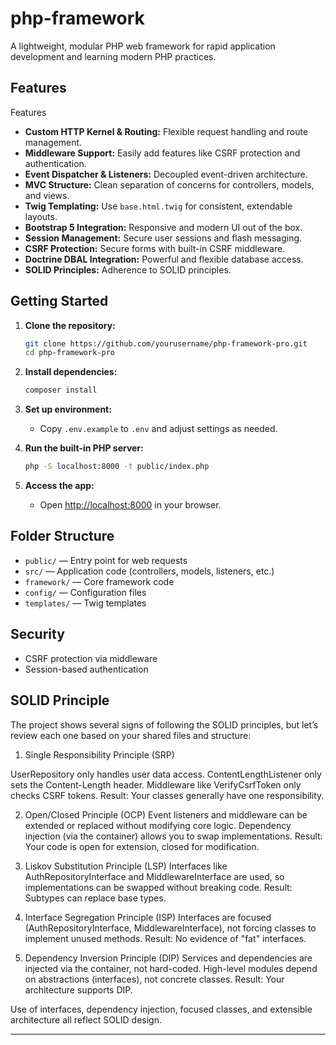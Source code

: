 # php-framework

A lightweight, modular PHP web framework for rapid application development and learning modern PHP practices.

## Features

Features

- **Custom HTTP Kernel & Routing:** Flexible request handling and route management.
- **Middleware Support:** Easily add features like CSRF protection and authentication.
- **Event Dispatcher & Listeners:** Decoupled event-driven architecture.
- **MVC Structure:** Clean separation of concerns for controllers, models, and views.
- **Twig Templating:** Use `base.html.twig` for consistent, extendable layouts.
- **Bootstrap 5 Integration:** Responsive and modern UI out of the box.
- **Session Management:** Secure user sessions and flash messaging.
- **CSRF Protection:** Secure forms with built-in CSRF middleware.
- **Doctrine DBAL Integration:** Powerful and flexible database access.
- **SOLID Principles:** Adherence to SOLID principles.

## Getting Started

1. **Clone the repository:**
   ```bash
   git clone https://github.com/yourusername/php-framework-pro.git
   cd php-framework-pro
   ```

2. **Install dependencies:**
   ```bash
   composer install
   ```

3. **Set up environment:**
   - Copy `.env.example` to `.env` and adjust settings as needed.

4. **Run the built-in PHP server:**
   ```bash
   php -S localhost:8000 -t public/index.php
   ```

5. **Access the app:**
   - Open [http://localhost:8000](http://localhost:8000) in your browser.

## Folder Structure

- `public/` — Entry point for web requests
- `src/` — Application code (controllers, models, listeners, etc.)
- `framework/` — Core framework code
- `config/` — Configuration files
- `templates/` — Twig templates

## Security

- CSRF protection via middleware
- Session-based authentication

## SOLID Principle

The project shows several signs of following the SOLID principles, but let’s review each one based on your shared files and structure:

1. Single Responsibility Principle (SRP)

UserRepository only handles user data access.
ContentLengthListener only sets the Content-Length header.
Middleware like VerifyCsrfToken only checks CSRF tokens.
Result: Your classes generally have one responsibility.

2. Open/Closed Principle (OCP)
Event listeners and middleware can be extended or replaced without modifying core logic.
Dependency injection (via the container) allows you to swap implementations.
Result: Your code is open for extension, closed for modification.

4. Liskov Substitution Principle (LSP)
Interfaces like AuthRepositoryInterface and MiddlewareInterface are used, so implementations can be swapped without breaking code.
Result: Subtypes can replace base types.

6. Interface Segregation Principle (ISP)
Interfaces are focused (AuthRepositoryInterface, MiddlewareInterface), not forcing classes to implement unused methods.
Result: No evidence of "fat" interfaces.

8. Dependency Inversion Principle (DIP)
Services and dependencies are injected via the container, not hard-coded.
High-level modules depend on abstractions (interfaces), not concrete classes.
Result: Your architecture supports DIP.

Use of interfaces, dependency injection, focused classes, and extensible architecture all reflect SOLID design.

---
